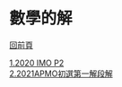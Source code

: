 <link rel="shortcut icon" href="https://whaleon120.github.io/blogs/image/albe8-uoedw-001.ico"> 

# 數學的解  
[回前頁](https://whaleon120.github.io/blogs/blog.html)  

[1.2020 IMO P2](https://whaleon120.github.io/blogs/math/2020imop2)  
[2.2021APMO初選第一解段解](https://whaleon120.github.io/blogs/math/2021_apmo_first.html)  
